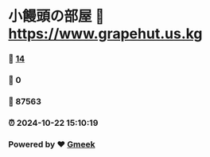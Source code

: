 # 小饅頭の部屋 :link: https://www.grapehut.us.kg 
### :page_facing_up: [14](https://www.grapehut.us.kg/tag.html) 
### :speech_balloon: 0 
### :hibiscus: 87563 
### :alarm_clock: 2024-10-22 15:10:19 
### Powered by :heart: [Gmeek](https://github.com/Meekdai/Gmeek)
